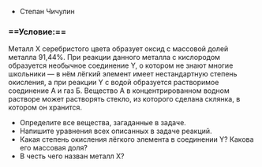 - Степан Чичулин
### ==Условие:==
Металл X серебристого цвета образует оксид с массовой
долей металла 91,44%. При реакции данного металла с
кислородом образуется необычное соединение Y, о котором
не знают многие школьники — в нём лёгкий элемент имеет
нестандартную степень окисления, а при реакции Y с водой
образуется растворимое соединение А и газ Б. Вещество А в
концентрированном водном растворе может растворять
стекло, из которого сделана склянка, в котором он хранится.
-  Определите все вещества, загаданные в задаче.
- Напишите уравнения всех описанных в задаче реакций.
- Какая степень окисления лёгкого элемента в соединении Y? Какова его массовая доля?
- В честь чего назван металл Х?
